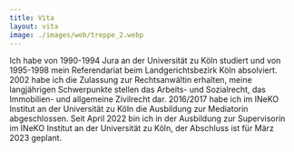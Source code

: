 ```yaml
---
title: Vita
layout: vita
image: ./images/web/treppe_2.webp
---
```


Ich habe von 1990-1994 Jura an der Universität zu Köln studiert und von 1995-1998 mein Referendariat beim Landgerichtsbezirk Köln absolviert. 2002 habe ich die Zulassung zur Rechtsanwältin erhalten, meine langjährigen Schwerpunkte stellen das Arbeits- und Sozialrecht, das Immobilien- und allgemeine Zivilrecht dar. 2016/2017 habe ich im INeKO Institut an der Universität zu Köln die Ausbildung zur Mediatorin abgeschlossen. Seit April 2022 bin ich in der Ausbildung zur Supervisorin im INeKO Institut an der Universität zu Köln, der Abschluss ist für März 2023 geplant.